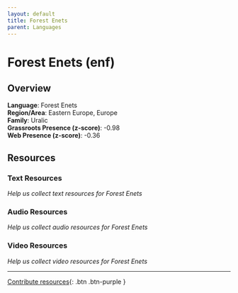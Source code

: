 ```yaml
---
layout: default
title: Forest Enets
parent: Languages
---
```


# Forest Enets (enf)

## Overview

**Language**: Forest Enets  
**Region/Area**: Eastern Europe, Europe  
**Family**: Uralic  
**Grassroots Presence (z-score)**: -0.98  
**Web Presence (z-score)**: -0.36  

## Resources

### Text Resources
*Help us collect text resources for Forest Enets*

### Audio Resources
*Help us collect audio resources for Forest Enets*

### Video Resources
*Help us collect video resources for Forest Enets*

---

[Contribute resources](https://forms.office.com/e/1SfLJx3u1r){: .btn .btn-purple }
